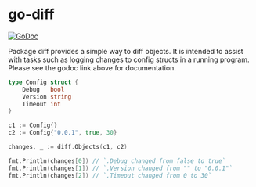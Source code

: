 # go-diff
[![GoDoc](https://godoc.org/github.com/jakebowkett/go-diff/diff?status.svg)](https://godoc.org/github.com/jakebowkett/go-diff/diff)

Package diff provides a simple way to diff objects. It
is intended to assist with tasks such as logging changes
to config structs in a running program. Please see the
godoc link above for documentation.

```go
type Config struct {
    Debug   bool
    Version string
    Timeout int
}

c1 := Config{}
c2 := Config{"0.0.1", true, 30}

changes, _ := diff.Objects(c1, c2)

fmt.Println(changes[0]) // `.Debug changed from false to true`
fmt.Println(changes[1]) // `.Version changed from "" to "0.0.1"`
fmt.Println(changes[2]) // `.Timeout changed from 0 to 30`
```
